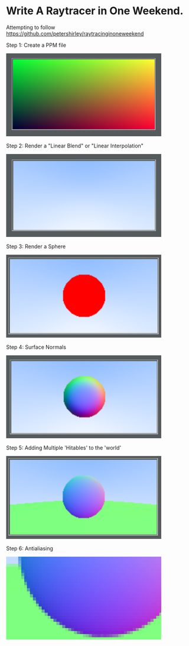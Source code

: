 # Write A Raytracer in One Weekend.
Attempting to follow https://github.com/petershirley/raytracinginoneweekend

Step 1: Create a PPM file

<img src="ppm_example.png" width="420" height="224" />

Step 2: Render a "Linear Blend" or "Linear Interpolation"

<img src="ppm_lerp.png" width="420" height="224" />

Step 3: Render a Sphere

<img src="ppm_rendering_a_sphere.png" width="420" height="224" />

Step 4: Surface Normals

<img src="ppm_surface_normals.png" width="420" height="224" />

Step 5: Adding Multiple 'Hitables' to the 'world'

<img src="ppm_multiple_spheres.png" width="420" height="224" />

Step 6: Antialiasing

<img src="ppm_antialiasing.png" width="420" height="224" />